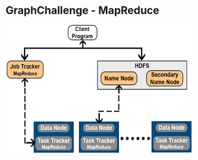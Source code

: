# GraphChallenge - MapReduce

<img width="500" height="350" src="https://github.com/Graph-Challenge/MapReduce/blob/master/Images/MapReduceHighLevelArchitecture.png"/>
